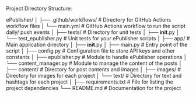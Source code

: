 Project Directory Structure:

ePublisher/
│
├── .github/workflows/          # Directory for GitHub Actions workflow files
│   └── main.yml                # GitHub Actions workflow to run the script daily/ push events
│
├── tests/                      # Directory for unit tests
│   ├── __init__.py
│   └── test_epublisher.py      # Unit tests for your ePublisher scripts
│
├── app/                        # Main application directory
│   ├── __init__.py
│   ├── main.py                 # Entry point of the script
│   ├── config.py               # Configuration file to store API keys and other constants
│   ├── epublisher.py           # Module to handle ePublisher operations
│   └── content_manager.py      # Module to manage the content of the posts
│
├── content/                    # Directory for post contents and images
│   ├── images/                 # Directory for images for each project
│   └── text/                   # Directory for text and hashtags for each project
│
├── requirements.txt            # File for listing the project dependencies
└── README.md                   # Documentation for the project























